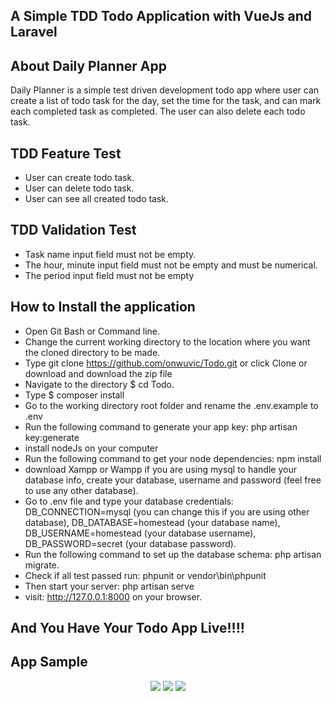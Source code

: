 ## A Simple TDD Todo Application with VueJs and Laravel

## About Daily Planner App

Daily Planner is a simple test driven development todo app where user can create a list of todo task for the day, set the time for the task, and can mark each completed task as completed. The user can also delete each todo task.

## TDD Feature Test

- User can create todo task.
- User can delete todo task.
- User can see all created todo task.

## TDD Validation Test
- Task name input field must not be empty.
- The hour, minute input field must not be empty and must be numerical.
- The period input field must not be empty

## How to Install the application
- Open Git Bash or Command line.
- Change the current working directory to the location where you want the cloned directory to be made.
- Type  git clone https://github.com/onwuvic/Todo.git or click Clone or download and download the zip file
- Navigate to the directory $ cd Todo.
- Type $ composer install
- Go to the working directory root folder and rename the .env.example to .env
- Run the following command to generate your app key: php artisan key:generate
- install nodeJs on your computer
- Run the following command to get your node dependencies: npm install
- download Xampp or Wampp if you are using mysql to handle your database info, create your database, username and password (feel free to use any other database).
- Go to .env file and type your database credentials: DB_CONNECTION=mysql (you can change this if you are using other database), DB_DATABASE=homestead (your database name), DB_USERNAME=homestead (your database username), DB_PASSWORD=secret (your database password).
- Run the following command to set up the database schema: php artisan migrate.
- Check if all test passed run: phpunit or vendor\bin\phpunit
- Then start your server: php artisan serve
- visit: http://127.0.0.1:8000 on your browser.
## And You Have Your Todo App Live!!!!

## App Sample

<p align="center">
<img src="https://res.cloudinary.com/dwf8aqhry/image/upload/v1511796011/frontpage_fvgmzk.png">
<img src="https://res.cloudinary.com/dwf8aqhry/image/upload/c_scale,h_1553/v1511796276/createtask_g3j0of.png">
<img src="https://res.cloudinary.com/dwf8aqhry/image/upload/c_scale,h_1076/v1511797205/todotask_f1smkc.png">
</p>